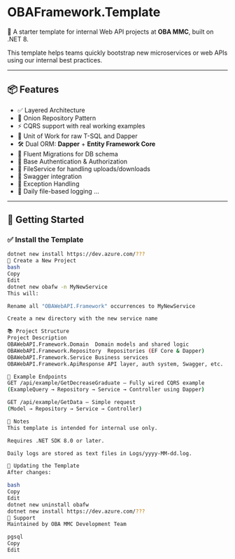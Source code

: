 # OBAFramework.Template

🧱 A starter template for internal Web API projects at **OBA MMC**, built on .NET 8.

This template helps teams quickly bootstrap new microservices or web APIs using our internal best practices.

---

## 📦 Features

- ✅ Layered Architecture
- 🧅 Onion Repository Pattern
- ⚡ CQRS support with real working examples
- 🔄 Unit of Work for raw T-SQL and Dapper
- 🛠️ Dual ORM: **Dapper** + **Entity Framework Core**
- 🧬 Fluent Migrations for DB schema
- 👤 Base Authentication & Authorization
- 📁 FileService for handling uploads/downloads
- 📄 Swagger integration
- 🚨 Exception Handling
- 📝 Daily file-based logging
...
---

## 🚀 Getting Started

### ✅ Install the Template

```bash
dotnet new install https://dev.azure.com/???
📂 Create a New Project
bash
Copy
Edit
dotnet new obafw -n MyNewService
This will:

Rename all "OBAWebAPI.Framework" occurrences to MyNewService

Create a new directory with the new service name

📚 Project Structure
Project	Description
OBAWebAPI.Framework.Domain	Domain models and shared logic
OBAWebAPI.Framework.Repository	Repositories (EF Core & Dapper)
OBAWebAPI.Framework.Service	Business services
OBAWebAPI.Framework.ApiResponse	API layer, auth system, Swagger, etc.

🧪 Example Endpoints
GET /api/example/GetDecreaseGraduate — Fully wired CQRS example
(ExampleQuery → Repository → Service → Controller using Dapper)

GET /api/example/GetData — Simple request
(Model → Repository → Service → Controller)

📌 Notes
This template is intended for internal use only.

Requires .NET SDK 8.0 or later.

Daily logs are stored as text files in Logs/yyyy-MM-dd.log.

🔄 Updating the Template
After changes:

bash
Copy
Edit
dotnet new uninstall obafw
dotnet new install https://dev.azure.com/???
🙋 Support
Maintained by OBA MMC Development Team

pgsql
Copy
Edit
